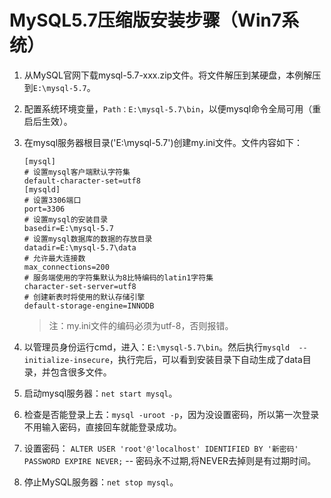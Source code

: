 # MySQL5.7压缩版安装步骤（Win7系统）

1. 从MySQL官网下载mysql-5.7-xxx.zip文件。将文件解压到某硬盘，本例解压到`E:\mysql-5.7`。
2. 配置系统环境变量，`Path：E:\mysql-5.7\bin`，以便mysql命令全局可用（重启后生效）。
3. 在mysql服务器根目录('E:\mysql-5.7')创建my.ini文件。文件内容如下：
    ```mysql
    [mysql]
    # 设置mysql客户端默认字符集
    default-character-set=utf8 
    [mysqld]
    # 设置3306端口
    port=3306 
    # 设置mysql的安装目录
    basedir=E:\mysql-5.7
    # 设置mysql数据库的数据的存放目录
    datadir=E:\mysql-5.7\data
    # 允许最大连接数
    max_connections=200
    # 服务端使用的字符集默认为8比特编码的latin1字符集
    character-set-server=utf8
    # 创建新表时将使用的默认存储引擎
    default-storage-engine=INNODB
    ```
    > 注：my.ini文件的编码必须为utf-8，否则报错。

4. 以管理员身份运行cmd，进入：`E:\mysql-5.7\bin`。然后执行`mysqld  --initialize-insecure`，执行完后，可以看到安装目录下自动生成了data目录，并包含很多文件。

5. 启动mysql服务器：`net start mysql`。

6. 检查是否能登录上去：`mysql -uroot -p`，因为没设置密码，所以第一次登录不用输入密码，直接回车就能登录成功。

7. 设置密码：
    `ALTER USER 'root'@'localhost' IDENTIFIED BY '新密码' PASSWORD EXPIRE NEVER;`
    -- 密码永不过期,将NEVER去掉则是有过期时间。

8. 停止MySQL服务器：`net stop mysql`。
